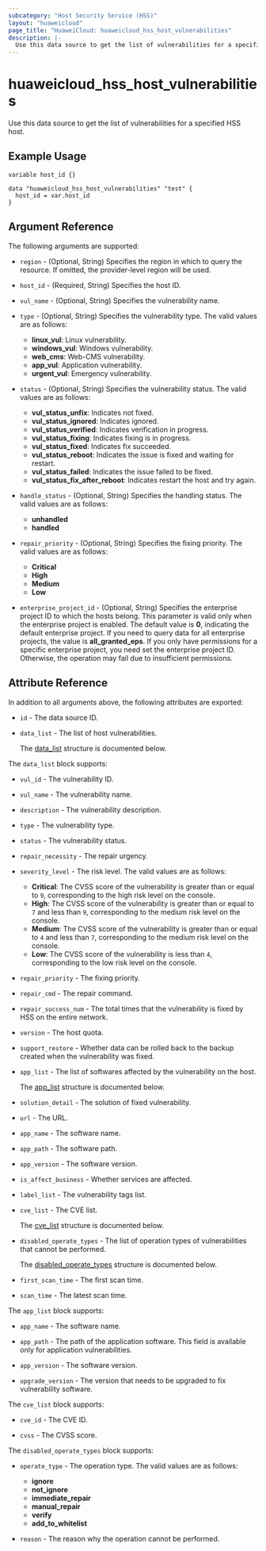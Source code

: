 ```yaml
---
subcategory: "Host Security Service (HSS)"
layout: "huaweicloud"
page_title: "HuaweiCloud: huaweicloud_hss_host_vulnerabilities"
description: |-
  Use this data source to get the list of vulnerabilities for a specified HSS host.
---
```


# huaweicloud_hss_host_vulnerabilities

Use this data source to get the list of vulnerabilities for a specified HSS host.

## Example Usage

```hcl
variable host_id {}

data "huaweicloud_hss_host_vulnerabilities" "test" {
  host_id = var.host_id
}
```

## Argument Reference

The following arguments are supported:

* `region` - (Optional, String) Specifies the region in which to query the resource.
  If omitted, the provider-level region will be used.

* `host_id` - (Required, String) Specifies the host ID.

* `vul_name` - (Optional, String) Specifies the vulnerability name.

* `type` - (Optional, String) Specifies the vulnerability type.
  The valid values are as follows:
  + **linux_vul**: Linux vulnerability.
  + **windows_vul**: Windows vulnerability.
  + **web_cms**: Web-CMS vulnerability.
  + **app_vul**: Application vulnerability.
  + **urgent_vul**: Emergency vulnerability.

* `status` - (Optional, String) Specifies the vulnerability status.
  The valid values are as follows:
  + **vul_status_unfix**: Indicates not fixed.
  + **vul_status_ignored**: Indicates ignored.
  + **vul_status_verified**: Indicates verification in progress.
  + **vul_status_fixing**: Indicates fixing is in progress.
  + **vul_status_fixed**: Indicates fix succeeded.
  + **vul_status_reboot**: Indicates the issue is fixed and waiting for restart.
  + **vul_status_failed**: Indicates the issue failed to be fixed.
  + **vul_status_fix_after_reboot**: Indicates restart the host and try again.

* `handle_status` - (Optional, String) Specifies the handling status.
  The valid values are as follows:
  + **unhandled**
  + **handled**

* `repair_priority` - (Optional, String) Specifies the fixing priority.
  The valid values are as follows:
  + **Critical**
  + **High**
  + **Medium**
  + **Low**

* `enterprise_project_id` - (Optional, String) Specifies the enterprise project ID to which the hosts belong.
  This parameter is valid only when the enterprise project is enabled.
  The default value is **0**, indicating the default enterprise project.
  If you need to query data for all enterprise projects, the value is **all_granted_eps**.
  If you only have permissions for a specific enterprise project, you need set the enterprise project ID. Otherwise,
  the operation may fail due to insufficient permissions.

## Attribute Reference

In addition to all arguments above, the following attributes are exported:

* `id` - The data source ID.

* `data_list` - The list of host vulnerabilities.

  The [data_list](#data_list_struct) structure is documented below.

<a name="data_list_struct"></a>
The `data_list` block supports:

* `vul_id` - The vulnerability ID.

* `vul_name` - The vulnerability name.

* `description` - The vulnerability description.

* `type` - The vulnerability type.

* `status` - The vulnerability status.

* `repair_necessity` - The repair urgency.

* `severity_level` - The risk level.
  The valid values are as follows:
  + **Critical**: The CVSS score of the vulnerability is greater than or equal to `9`, corresponding to the high risk
  level on the console.
  + **High**: The CVSS score of the vulnerability is greater than or equal to `7` and less than `9`, corresponding to
  the medium risk level on the console.
  + **Medium**: The CVSS score of the vulnerability is greater than or equal to `4` and less than `7`, corresponding to
  the medium risk level on the console.
  + **Low**: The CVSS score of the vulnerability is less than `4`, corresponding to the low risk level on the console.

* `repair_priority` - The fixing priority.

* `repair_cmd` - The repair command.

* `repair_success_num` - The total times that the vulnerability is fixed by HSS on the entire network.

* `version` - The host quota.

* `support_restore` - Whether data can be rolled back to the backup created when the vulnerability was fixed.

* `app_list` - The list of softwares affected by the vulnerability on the host.

  The [app_list](#data_list_app_list_struct) structure is documented below.

* `solution_detail` - The solution of fixed vulnerability.

* `url` - The URL.

* `app_name` - The software name.

* `app_path` - The software path.

* `app_version` - The software version.

* `is_affect_business` - Whether services are affected.

* `label_list` - The vulnerability tags list.

* `cve_list` - The CVE list.

  The [cve_list](#data_list_cve_list_struct) structure is documented below.

* `disabled_operate_types` - The list of operation types of vulnerabilities that cannot be performed.

  The [disabled_operate_types](#data_list_disabled_operate_types_struct) structure is documented below.

* `first_scan_time` - The first scan time.

* `scan_time` - The latest scan time.

<a name="data_list_app_list_struct"></a>
The `app_list` block supports:

* `app_name` - The software name.

* `app_path` - The path of the application software.
  This field is available only for application vulnerabilities.

* `app_version` - The software version.

* `upgrade_version` - The version that needs to be upgraded to fix vulnerability software.

<a name="data_list_cve_list_struct"></a>
The `cve_list` block supports:

* `cve_id` - The CVE ID.

* `cvss` - The CVSS score.

<a name="data_list_disabled_operate_types_struct"></a>
The `disabled_operate_types` block supports:

* `operate_type` - The operation type.
  The valid values are as follows:
  + **ignore**
  + **not_ignore**
  + **immediate_repair**
  + **manual_repair**
  + **verify**
  + **add_to_whitelist**

* `reason` - The reason why the operation cannot be performed.
